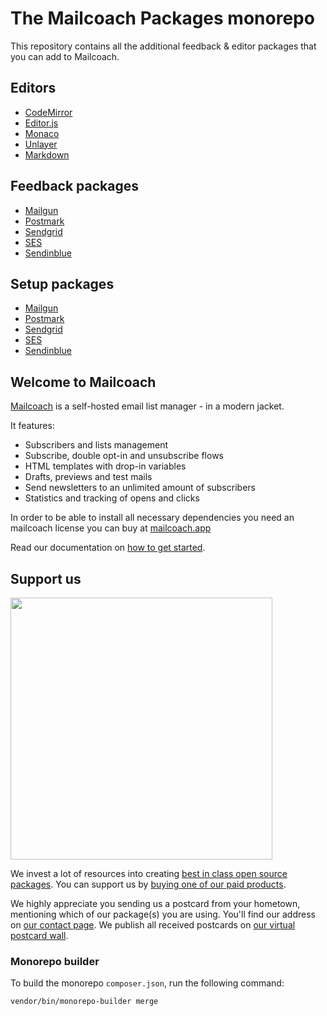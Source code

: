 # The Mailcoach Packages monorepo

This repository contains all the additional feedback & editor packages that you can add to Mailcoach.

## Editors
- [CodeMirror](https://github.com/spatie/laravel-mailcoach-codemirror)
- [Editor.js](https://github.com/spatie/laravel-mailcoach-editor)
- [Monaco](https://github.com/spatie/laravel-mailcoach-monaco)
- [Unlayer](https://github.com/spatie/laravel-mailcoach-unlayer)
- [Markdown](https://github.com/spatie/laravel-mailcoach-markdown-editor)

## Feedback packages
- [Mailgun](https://github.com/spatie/laravel-mailcoach-mailgun-feedback)
- [Postmark](https://github.com/spatie/laravel-mailcoach-postmark-feedback)
- [Sendgrid](https://github.com/spatie/laravel-mailcoach-sendgrid-feedback)
- [SES](https://github.com/spatie/laravel-mailcoach-ses-feedback)
- [Sendinblue](https://github.com/spatie/laravel-mailcoach-sendinblue-feedback)

## Setup packages
- [Mailgun](https://github.com/spatie/laravel-mailcoach-mailgun-setup)
- [Postmark](https://github.com/spatie/laravel-mailcoach-postmark-setup)
- [Sendgrid](https://github.com/spatie/laravel-mailcoach-sendgrid-setup)
- [SES](https://github.com/spatie/laravel-mailcoach-ses-setup)
- [Sendinblue](https://github.com/spatie/laravel-mailcoach-sendinblue-setup)

## Welcome to Mailcoach

[Mailcoach](https://mailcoach.app) is a self-hosted email list manager - in a modern jacket.

It features:
- Subscribers and lists management
- Subscribe, double opt-in and unsubscribe flows
- HTML templates with drop-in variables
- Drafts, previews and test mails
- Send newsletters to an unlimited amount of subscribers
- Statistics and tracking of opens and clicks

In order to be able to install all necessary dependencies you need an mailcoach license you can buy at [mailcoach.app](https://mailcoach.app)

Read our documentation on [how to get started](https://mailcoach.app/docs).

## Support us

[<img src="https://github-ads.s3.eu-central-1.amazonaws.com/mailcoach.jpg?t=1" width="419px" />](https://spatie.be/github-ad-click/Mailcoach)

We invest a lot of resources into creating [best in class open source packages](https://spatie.be/open-source). You can support us by [buying one of our paid products](https://spatie.be/open-source/support-us).

We highly appreciate you sending us a postcard from your hometown, mentioning which of our package(s) you are using. You'll find our address on [our contact page](https://spatie.be/about-us). We publish all received postcards on [our virtual postcard wall](https://spatie.be/open-source/postcards).

### Monorepo builder

To build the monorepo `composer.json`, run the following command:

```shell
vendor/bin/monorepo-builder merge
```
